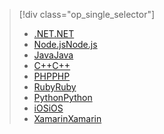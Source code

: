 > [!div class="op_single_selector"]
> * [<span data-ttu-id="e7310-101">.NET</span><span class="sxs-lookup"><span data-stu-id="e7310-101">.NET</span></span>](../articles/storage/blobs/storage-dotnet-how-to-use-blobs.md)
> * [<span data-ttu-id="e7310-102">Node.js</span><span class="sxs-lookup"><span data-stu-id="e7310-102">Node.js</span></span>](../articles/storage/blobs/storage-nodejs-how-to-use-blob-storage.md)
> * [<span data-ttu-id="e7310-103">Java</span><span class="sxs-lookup"><span data-stu-id="e7310-103">Java</span></span>](../articles/storage/blobs/storage-java-how-to-use-blob-storage.md)
> * [<span data-ttu-id="e7310-104">C++</span><span class="sxs-lookup"><span data-stu-id="e7310-104">C++</span></span>](../articles/storage/blobs/storage-c-plus-plus-how-to-use-blobs.md)
> * [<span data-ttu-id="e7310-105">PHP</span><span class="sxs-lookup"><span data-stu-id="e7310-105">PHP</span></span>](../articles/storage/blobs/storage-php-how-to-use-blobs.md)
> * [<span data-ttu-id="e7310-106">Ruby</span><span class="sxs-lookup"><span data-stu-id="e7310-106">Ruby</span></span>](../articles/storage/blobs/storage-ruby-how-to-use-blob-storage.md)
> * [<span data-ttu-id="e7310-107">Python</span><span class="sxs-lookup"><span data-stu-id="e7310-107">Python</span></span>](../articles/storage/blobs/storage-python-how-to-use-blob-storage.md)
> * [<span data-ttu-id="e7310-108">iOS</span><span class="sxs-lookup"><span data-stu-id="e7310-108">iOS</span></span>](../articles/storage/blobs/storage-ios-how-to-use-blob-storage.md)
> * [<span data-ttu-id="e7310-109">Xamarin</span><span class="sxs-lookup"><span data-stu-id="e7310-109">Xamarin</span></span>](../articles/storage/blobs/storage-xamarin-blob-storage.md)
> 
> 

